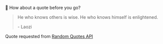 📣 How about a quote before you go?

> He who knows others is wise. He who knows himself is enlightened.
>
> <p>- Laozi</p>

Quote requested from [Random Quotes API](https://github.com/lukePeavey/quotable)
